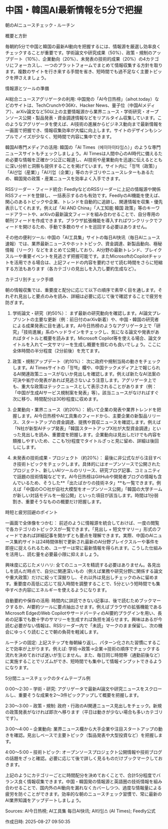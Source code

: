 # 中国・韓国AI最新情報を5分で把握

朝のAIニュースチェック・ルーチン

概要と方針

毎朝約5分で中国と韓国の最新AI動向を把握するには、情報源を厳選し効率良くチェックすることが重要です。学術論文や研究成果（50%）、政策・規制のアップデート（10%）、企業動向（20%）、未発表の技術的成果（20%）の4カテゴリにフォーカスし、一つのプラットフォームでまとめて情報収集する方針を取ります。複数のサイトを行き来する手間を省き、短時間でも過不足なく主要トピックを押さえましょう。

情報源とツールの準備

AI総合ニュースアグリゲータの利用:  中国発の「AI今日热榜」（aihot.today）などのサイトは、TechCrunchや36Kr、Hacker News、量子位（中国AIメディア）、arXiv論文など50以上の主要情報源から業界ニュース・学術研究・オープンソース公開・製品発表・資金調達情報などをリアルタイム収集しています。このようなアグリゲータを使えば、AI技術の進展からビジネス動向まで最新情報を一画面で把握でき、情報収集効率が大幅に向上します。サイトのデザインもシンプルでノイズが少なく、短時間で内容に集中できます。

韓国AI専門メディアの活用: 韓国の「AI Times（에이아이타임스）」のような専門ニュースサイトもチェックしましょう。AI Timesは人間中心のAI時代に備えるため必要な情報を正確かつ公正に報道し、AI技術や産業動向を迅速に伝えるとともに深い分析と洞察も提供することを掲げています。サイト内に「정책（政策）」「AI산업（産業）」「AI기업（企業）」等のカテゴリやニュースレターもあるため、韓国発の政策・産業ニュースを効率よく入手できます。

RSSリーダー・フィード統合: FeedlyなどのRSSリーダーに上記の情報源や関係RSSフィードを登録し、一括表示するのも有効です。FeedlyのAI機能を使えば、関心のあるトピックや企業、トレンドを自動的に追跡し、関連情報を収集・優先表示してくれます。例えば「AI AND China」「人工知能 韓国 政策」等のキーワードアラートや、arXivの最新論文フィードを組み合わせることで、自分専用の朝刊フィードを作成できます。ブラウザ拡張機能を導入すればワンクリックでフィードを開けるため、手動で多数のサイトを巡回する必要はありません。

その他の便利ツール: 中国の「AI工具集」サイトの每日AI快讯（毎日AIニュース速報）では、業界最新ニュースやホットトピック、資金調達、新製品動向、極秘情報（リーク）などをまとめて公開しており、AI分野の最新トレンド、ブレイクスルーや重要イベントを見逃さず把握可能です。またMicrosoftのCopilotチャットを活用できる場合は、上記フィードの内容を要約させて読む時間をさらに短縮する方法もあります（各カテゴリの見出しを入力し要約生成など）。


カテゴリ別チェック手順

朝の情報収集では、重要度と配分に応じて以下の順序で素早く目を通します。それぞれ見出しと要点のみを読み、詳細は必要に応じて後で確認することで疲労を防ぎます。

1. 学術論文・研究（約50%）： まず最新の研究動向を確認します。AI論文プレプリントの主要な更新（例：前日付のarXiv新着）や、中国・韓国の研究者による成果発表に目を通します。AI今日热榜のようなアグリゲータ上で「研究」「技術進展」系のヘッドラインをチェックし、気になる論文や発表があればタイトルと概要を読みます。Microsoft Copilot等を使える場合、論文タイトルを入れて一文サマリーを生成し概要を掴むのも良いでしょう。ここに全体時間の半分程度（2分前後）を充てます。


2. 政策・規制アップデート（約10%）： 次に政府や規制当局の動きをチェックします。AI Timesサイトの「정책」欄や、中国テックメディア上で報じられるAI関連政策ニュースがないか見出しを確認します。例えば新たなAI法案の可決や省庁の発表があれば見逃さないよう注意します。アグリゲータ上でも、重大な政策はテックニュースとして表示されることがあります（例：「中国が生成AIサービス規制案を発表」等）。該当ニュースがなければすぐ次に移り、時間配分は30秒程度に収めます。


3. 企業動向・業界ニュース（約20%）： 続いて企業の発表や業界トレンドを把握します。AI今日热榜やAI工具集のフィードから、主要企業の新製品リリース、スタートアップの資金調達、提携や買収ニュースを確認します。例えば「N社が新型AIチップ発表」「韓国スタートアップX社が大型資金調達」といった見出しを読み、重要度を把握します。企業動向は見出しだけでも内容を類推しやすいため、ここも1分程度でタイトルざっと見に留め、詳細は後回しにします。


4. 未発表の技術成果・プロジェクト（約20%）： 最後に非公式ながら注目すべき技術トピックをチェックします。具体的にはオープンソースで公開されたプロジェクト、新しいAIツールのリリース、研究ブログ記事、コミュニティで話題の技術情報などです。AI今日热榜はGitHubや開発者ブログの情報も含んでいるため、そうした**「出たばかりの技術ネタ」**も一覧できます。例えば「中国の○○社が自社大模型をオープンソース公開」「韓国の大学チームが新しい対話モデルを一般公開」といった項目が該当します。時間は1分弱割き、重要そうなものの概要だけ把握します。



時短と疲労回避のポイント

一画面で全体像をつかむ： 前述のように情報源を統合しておけば、一度の閲覧で各カテゴリのトピックスが一覧できます。「見出し + 短文サマリー」形式のフィードであれば詳細記事を開かずとも要点を理解できます。実際、中国のAIニュース集約サイトは24時間体制で更新され最新のAI分野ブレイクスルーや事件を即座に捉えられるため、ユーザーは常に最新情報を得られます。こうした仕組みを活用し、読む量を必要最小限に抑えましょう。

興味度に応じたメリハリ: 全てのニュースを精読する必要はありません。各見出しを読んだ時点で、自分に関連深いもの（例えば業務や研究分野に関係する論文や重大政策）だけに絞って深掘りし、それ以外は見出しチェックのみに留めます。重要度の高低に応じて投入時間を調整することで、5分という短時間でも集中すべき内容にエネルギーを使えるようになります。

自動要約や保存の活用: 時間内に詳読できない記事は、後で読むためブックマークするか、AI要約ツールに要点抽出させます。例えばブラウザの拡張機能であるMicrosoft EdgeのWeb CopilotやサードパーティのAI要約プラグインを用い、長めの記事でも数十字のサマリーを生成すれば負担を減らせます。興味はあるが今読む必要がない情報は、RSSリーダー内で「未読」マークのまま保留し、次の機会にゆっくり読むことで朝の負荷を軽減します。

ルーチンの固定: 上記ステップを毎朝繰り返し、パターン化された習慣にすることで効率が上がります。例えば: 学術→政策→企業→技術の順序でチェックする流れを決めておけば迷いが生じません。また、毎日同じ時間帯（通勤前後など）に実施することでリズムができ、短時間でも集中して情報インプットできるようになります。


5分間ニュースチェックのタイムテーブル例

0:00～2:30 – 学術・研究: アグリゲータで最新AI論文や研究ニュースをスクロールし、重要そうな成果を2～3件ピックアップして概要を把握します。

2:30～3:00 – 政策・規制: 政府・行政のAI関連ニュース見出しをチェック。新規の政策発表がなければ即次へ移ります（平日は動きが少ない場合も多いカテゴリです）。

3:00～4:00 – 企業動向: 業界ニュース欄から大手企業や注目スタートアップの動きを確認。見出しベースで主要トピック（製品発表や大型投資など）を把握します。

4:00～5:00 – 技術トピック: オープンソースプロジェクト公開情報や技術ブログの話題をざっと確認。必要に応じて後で詳しく見るものだけブックマークしておきます。


上記のようにカテゴリーごとに時間配分を決めておくことで、合計5分程度でバランス良く情報収集できます。中国・韓国発の情報源と英語圏の技術情報を組み合わせることで、国内外のAI動向を漏れなくカバーしつつ、過度な情報量による疲労を防ぐことができます。効率的な朝のニュースチェック習慣で、常に最新のAI業界知識をアップデートしましょう。

Sources: AI今日热榜; AI工具集 每日AI快讯; AI타임스 (AI Times); Feedly公式



作成日時: 2025-08-27 09:50:35